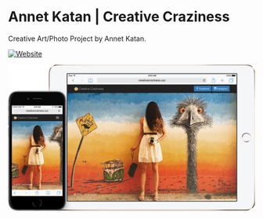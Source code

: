 # Annet Katan | Creative Craziness

Creative Art/Photo Project by Annet Katan.

[![Website](https://img.shields.io/website-up-down-green-red/http/shields.io.svg?maxAge=2592000)](http://creativecraziness.xyz/)

![](Example.jpg)
